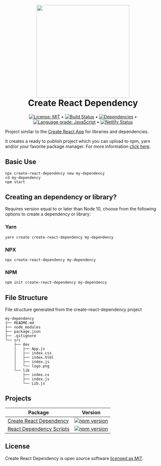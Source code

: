 <div align="center">

<img width="300px" style="text-align:center" src="https://raw.githubusercontent.com/andrelmlins/create-react-dependency/master/packages/create-react-dependency/template/src/dev/logo.png">

<h1 style="margin-top:0px"><b>Create React Dependency</b></h1>

[![License: MIT](https://img.shields.io/badge/License-MIT-yellow.svg)](https://github.com/andrelmlins/create-react-dependency/blob/master/LICENSE) &bull; [![Build Status](https://travis-ci.com/andrelmlins/create-react-dependency.svg?branch=master)](https://travis-ci.com/andrelmlins/create-react-dependency) &bull; [![Dependencies](https://david-dm.org/andrelmlins/create-react-dependency.svg)](https://david-dm.org/andrelmlins/create-react-dependency) &bull; [![Language grade: JavaScript](https://img.shields.io/lgtm/grade/javascript/g/andrelmlins/create-react-dependency.svg?logo=lgtm&logoWidth=18)](https://lgtm.com/projects/g/andrelmlins/create-react-dependency/context:javascript) &bull; [![Netlify Status](https://api.netlify.com/api/v1/badges/59b78677-2d70-446b-b438-6336e37127f6/deploy-status)](https://app.netlify.com/sites/create-react-dependency/deploys)

</div>

Project similar to the [Create React App](https://github.com/facebook/create-react-app) for libraries and dependencies.

It creates a ready to publish project which you can upload to npm, yarn and/or your favorite package manager. For more information [click here](https://create-react-dependency.netlify.com/).

## Basic Use

```
npx create-react-dependency new my-dependency
cd my-dependency
npm start
```

## Creating an dependency or library?

Requires version equal to or later than Node 10, choose from the following options to create a dependency or library:

### Yarn

```
yarn create create-react-dependency my-dependency
```

### NPX

```
npx create-react-dependency my-dependency
```

### NPM

```
npm init create-react-dependency my-dependency
```

## File Structure

File structure generated from the create-react-dependency project

```
my-dependency
├── README.md
├── node_modules
├── package.json
├── .gitignore
└── src
    ├── dev
    │   ├── App.js
    │   ├── index.css
    │   ├── index.html
    │   ├── index.js
    │   └── logo.png
    └── lib
        ├── index.cs
        ├── index.js
        └── Lib.js
```

## Projects

| Package                                                                                                                                    | Version                                                                                                                         |
| ------------------------------------------------------------------------------------------------------------------------------------------ | ------------------------------------------------------------------------------------------------------------------------------- |
| [Create React Dependency](https://github.com/andrelmlins/create-react-dependency/blob/master/packages/create-react-dependency/README.md)   | [![npm version](https://badge.fury.io/js/create-react-dependency.svg)](https://www.npmjs.com/package/create-react-dependency)   |
| [React Dependency Scripts](https://github.com/andrelmlins/create-react-dependency/blob/master/packages/react-dependency-scripts/README.md) | [![npm version](https://badge.fury.io/js/react-dependency-scripts.svg)](https://www.npmjs.com/package/react-dependency-scripts) |

## License

Create React Dependency is open source software [licensed as MIT](https://github.com/andrelmlins/create-react-dependency/blob/master/LICENSE).
